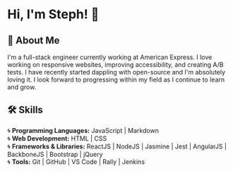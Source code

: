 <!---
StephNathai/StephNathai is a ✨ special ✨ repository because its `README.md` (this file) appears on your GitHub profile.
You can click the Preview link to take a look at your changes.
--->


# Hi, I'm Steph! :wave:


## :hibiscus: About Me

I'm a full-stack engineer currently working at American Express. I love working on responsive websites, improving accessibility, and creating A/B tests. I have recently started dappling with open-source and I'm absolutely loving it. I look forward to progressing within my field as I continue to learn and grow.


## :hammer_and_wrench: Skills

:cyclone: <b>Programming Languages:</b> JavaScript | Markdown  
:cyclone: <b>Web Development:</b> HTML | CSS  
:cyclone: <b>Frameworks & Libraries:</b> ReactJS | NodeJS | Jasmine | Jest | AngularJS | BackboneJS | Bootstrap | jQuery  
:cyclone: <b>Tools:</b> Git | GitHub | VS Code | Rally | Jenkins   

